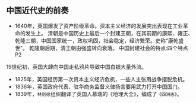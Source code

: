 ## 中国近代史的前奏

- 1640年，英国爆发了资产阶级革命。资本主义经济的发展突出表现在工业革命的发生上。 清朝是中国历史上最后一个封建王朝，在其前期的康熙、雍正、乾隆三朝，中国国家统一，政权巩固，社会稳定，经济繁荣。史称“康乾盛世”。
乾隆朝后期，清王朝由强盛转向衰落。
中国封建社会的特点:四个特点P2

19世纪初，英国大肆向中国走私鸦片导致中国白银大量外流。
- 1825年，英国经历第一次资本主义经济危机，一些人主张用战争摆脱危机。
- 1836年，英国政府代表、驻华商务监督义律扬言要用武力打开中国国门。
- 1839年，`林则徐`组织翻译了英国人慕瑞的《地理大全》，编成了`《四洲志》`。